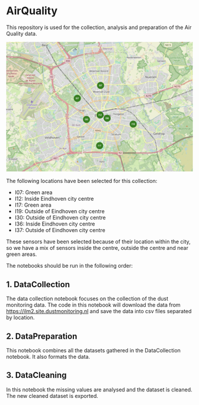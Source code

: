 # AirQuality
This repository is used for the collection, analysis and preparation of the Air Quality data. 

![screenshot](images/eindhoven-map.png)

The following locations have been selected for this collection:
* I07: Green area
* I12: Inside Eindhoven city centre
* I17: Green area
* I19: Outside of Eindhoven city centre
* I30: Outside of Eindhoven city centre
* I36: Inside Eindhoven city centre
* I37: Outside of Eindhoven city centre

These sensors have been selected because of their location within the city, so we have a mix of sensors inside the centre, outside the centre and near green areas.

The notebooks should be run in the following order:

## 1. DataCollection
The data collection notebook focuses on the collection of the dust monitoring data. The code in this notebook will download the data from https://ilm2.site.dustmonitoring.nl and save the data into csv files separated by location. 

## 2. DataPreparation
This notebook combines all the datasets gathered in the DataCollection notebook. It also formats the data.

## 3. DataCleaning
In this notebook the missing values are analysed and the dataset is cleaned. The new cleaned dataset is exported.